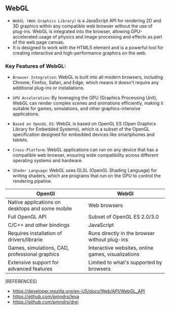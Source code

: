 ## WebGL
- `WebGL (Web Graphics Library)` is a JavaScript API for rendering 2D and 3D graphics within any compatible web browser without the use of plug-ins. WebGL is integrated into the browser, allowing GPU-accelerated usage of physics and image processing and effects as part of the web page canvas. 
- It is designed to work with the HTML5 <canvas> element and is a powerful tool for creating interactive and high-performance graphics on the web.
  
### Key Features of WebGL:
- `Browser Integration`: WebGL is built into all modern browsers, including Chrome, Firefox, Safari, and Edge, which means it doesn't require any additional plug-ins or installations.

- `GPU Acceleration`: By leveraging the GPU (Graphics Processing Unit), WebGL can render complex scenes and animations efficiently, making it suitable for games, simulations, and other graphics-intensive applications.

- `Based on OpenGL ES`: WebGL is based on OpenGL ES (Open Graphics Library for Embedded Systems), which is a subset of the OpenGL specification designed for embedded devices like smartphones and tablets.

- `Cross-Platform`: WebGL applications can run on any device that has a compatible web browser, ensuring wide compatibility across different operating systems and hardware.

- `Shader Language`: WebGL uses GLSL (OpenGL Shading Language) for writing shaders, which are programs that run on the GPU to control the rendering pipeline.


| OpenGl                                          | WebGl                                              |
| ----------------------------------------------- | -------------------------------------------------- |
| Native applications on desktops and some mobile | Web browsers                                       |
| Full OpenGL API                                 | Subset of OpenGL ES 2.0/3.0                        |
| C/C++ and other bindings                        | JavaScript                                         |
| Requires installation of drivers/librarie       | Runs directly in the browser without plug-ins      |
| Games, simulations, CAD, professional graphics  | Interactive websites, online games, visualizations |
| Extensive support for advanced features         | Limited to what's supported by browsers            |


[REFERENCES]
- https://developer.mozilla.org/en-US/docs/Web/API/WebGL_API
- https://github.com/pmndrs/leva
- https://github.com/pmndrs/drei
